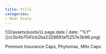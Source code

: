 ```yaml
---
title: Pills
categories:
- Dear Diary
---
```


![](/assets/posts/{{ page.date | date: "%Y" }}/c5b4b7041cb2ba2328691af5257e3b96.png)
  



Premium Insurance Caps, Phytomax, Mito Caps
